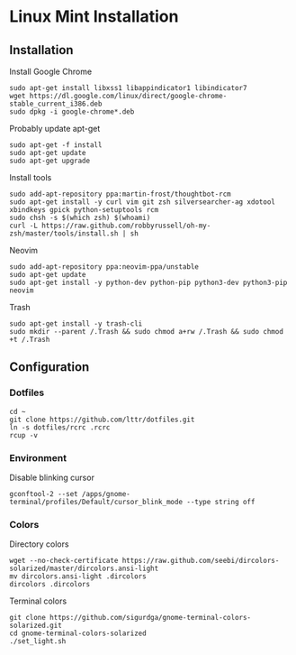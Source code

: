 Linux Mint Installation
=======================

## Installation

Install Google Chrome
```
sudo apt-get install libxss1 libappindicator1 libindicator7
wget https://dl.google.com/linux/direct/google-chrome-stable_current_i386.deb
sudo dpkg -i google-chrome*.deb
```

Probably update apt-get
```
sudo apt-get -f install
sudo apt-get update
sudo apt-get upgrade
```

Install tools
```
sudo add-apt-repository ppa:martin-frost/thoughtbot-rcm
sudo apt-get install -y curl vim git zsh silversearcher-ag xdotool xbindkeys gpick python-setuptools rcm
sudo chsh -s $(which zsh) $(whoami)
curl -L https://raw.github.com/robbyrussell/oh-my-zsh/master/tools/install.sh | sh
```

Neovim
```
sudo add-apt-repository ppa:neovim-ppa/unstable
sudo apt-get update
sudo apt-get install -y python-dev python-pip python3-dev python3-pip neovim
```

Trash
```
sudo apt-get install -y trash-cli
sudo mkdir --parent /.Trash && sudo chmod a+rw /.Trash && sudo chmod +t /.Trash
```


## Configuration


### Dotfiles
```
cd ~
git clone https://github.com/lttr/dotfiles.git
ln -s dotfiles/rcrc .rcrc
rcup -v
```

### Environment

Disable blinking cursor
```
gconftool-2 --set /apps/gnome-terminal/profiles/Default/cursor_blink_mode --type string off
```

### Colors

Directory colors
```
wget --no-check-certificate https://raw.github.com/seebi/dircolors-solarized/master/dircolors.ansi-light
mv dircolors.ansi-light .dircolors
dircolors .dircolors
```

Terminal colors
```
git clone https://github.com/sigurdga/gnome-terminal-colors-solarized.git
cd gnome-terminal-colors-solarized
./set_light.sh
```

